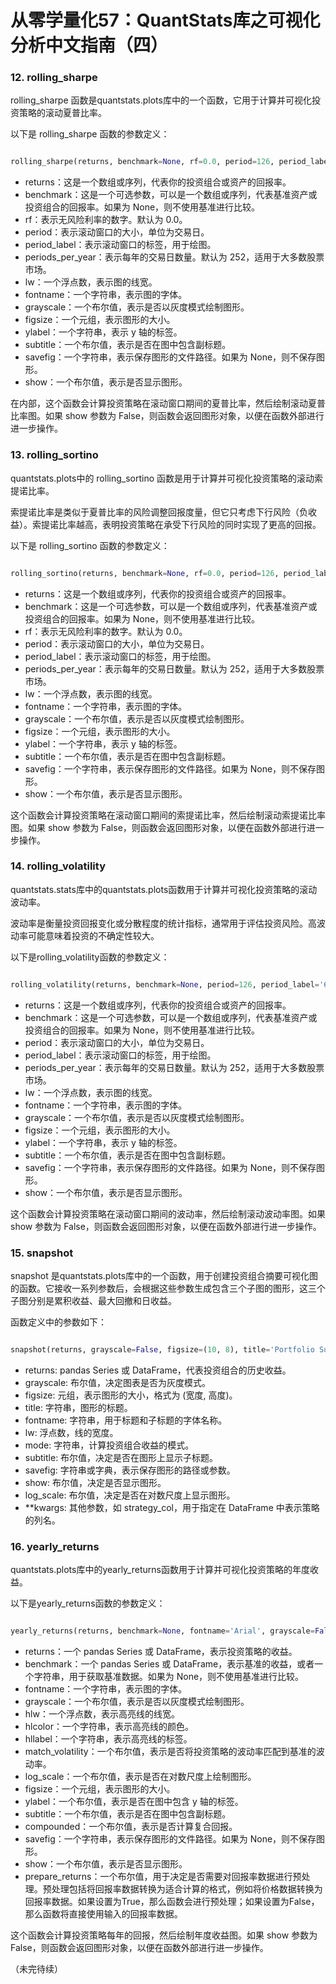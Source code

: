 # 从零学量化57：QuantStats库之可视化分析中文指南（四）

### 12. rolling_sharpe
rolling_sharpe 函数是quantstats.plots库中的一个函数，它用于计算并可视化投资策略的滚动夏普比率。

以下是 rolling_sharpe 函数的参数定义：
```python 

rolling_sharpe(returns, benchmark=None, rf=0.0, period=126, period_label='6-Months', periods_per_year=252, lw=1.25, fontname='Arial', grayscale=False, figsize=(10, 3), ylabel='Sharpe', subtitle=True, savefig=None, show=True)

```
- returns：这是一个数组或序列，代表你的投资组合或资产的回报率。
- benchmark：这是一个可选参数，可以是一个数组或序列，代表基准资产或投资组合的回报率。如果为 None，则不使用基准进行比较。
- rf：表示无风险利率的数字。默认为 0.0。
- period：表示滚动窗口的大小，单位为交易日。
- period_label：表示滚动窗口的标签，用于绘图。
- periods_per_year：表示每年的交易日数量。默认为 252，适用于大多数股票市场。
- lw：一个浮点数，表示图的线宽。
- fontname：一个字符串，表示图的字体。
- grayscale：一个布尔值，表示是否以灰度模式绘制图形。
- figsize：一个元组，表示图形的大小。
- ylabel：一个字符串，表示 y 轴的标签。
- subtitle：一个布尔值，表示是否在图中包含副标题。
- savefig：一个字符串，表示保存图形的文件路径。如果为 None，则不保存图形。
- show：一个布尔值，表示是否显示图形。

在内部，这个函数会计算投资策略在滚动窗口期间的夏普比率，然后绘制滚动夏普比率图。如果 show 参数为 False，则函数会返回图形对象，以便在函数外部进行进一步操作。
### 13. rolling_sortino
quantstats.plots中的 rolling_sortino 函数是用于计算并可视化投资策略的滚动索提诺比率。

索提诺比率是类似于夏普比率的风险调整回报度量，但它只考虑下行风险（负收益）。索提诺比率越高，表明投资策略在承受下行风险的同时实现了更高的回报。

以下是 rolling_sortino 函数的参数定义：

```python 

rolling_sortino(returns, benchmark=None, rf=0.0, period=126, period_label='6-Months', periods_per_year=252, lw=1.25, fontname='Arial', grayscale=False, figsize=(10, 3), ylabel='Sortino', subtitle=True, savefig=None, show=True)

```
- returns：这是一个数组或序列，代表你的投资组合或资产的回报率。
- benchmark：这是一个可选参数，可以是一个数组或序列，代表基准资产或投资组合的回报率。如果为 None，则不使用基准进行比较。
- rf：表示无风险利率的数字。默认为 0.0。
- period：表示滚动窗口的大小，单位为交易日。
- period_label：表示滚动窗口的标签，用于绘图。
- periods_per_year：表示每年的交易日数量。默认为 252，适用于大多数股票市场。
- lw：一个浮点数，表示图的线宽。
- fontname：一个字符串，表示图的字体。
- grayscale：一个布尔值，表示是否以灰度模式绘制图形。
- figsize：一个元组，表示图形的大小。
- ylabel：一个字符串，表示 y 轴的标签。
- subtitle：一个布尔值，表示是否在图中包含副标题。
- savefig：一个字符串，表示保存图形的文件路径。如果为 None，则不保存图形。
- show：一个布尔值，表示是否显示图形。

这个函数会计算投资策略在滚动窗口期间的索提诺比率，然后绘制滚动索提诺比率图。如果 show 参数为 False，则函数会返回图形对象，以便在函数外部进行进一步操作。
### 14. rolling_volatility
quantstats.stats库中的quantstats.plots函数用于计算并可视化投资策略的滚动波动率。

波动率是衡量投资回报变化或分散程度的统计指标，通常用于评估投资风险。高波动率可能意味着投资的不确定性较大。

以下是rolling_volatility函数的参数定义：

```python 

rolling_volatility(returns, benchmark=None, period=126, period_label='6-Months', periods_per_year=252, lw=1.5, fontname='Arial', grayscale=False, figsize=(10, 3), ylabel='Volatility', subtitle=True, savefig=None, show=True)

```
- returns：这是一个数组或序列，代表你的投资组合或资产的回报率。
- benchmark：这是一个可选参数，可以是一个数组或序列，代表基准资产或投资组合的回报率。如果为 None，则不使用基准进行比较。
- period：表示滚动窗口的大小，单位为交易日。
- period_label：表示滚动窗口的标签，用于绘图。
- periods_per_year：表示每年的交易日数量。默认为 252，适用于大多数股票市场。
- lw：一个浮点数，表示图的线宽。
- fontname：一个字符串，表示图的字体。
- grayscale：一个布尔值，表示是否以灰度模式绘制图形。
- figsize：一个元组，表示图形的大小。
- ylabel：一个字符串，表示 y 轴的标签。
- subtitle：一个布尔值，表示是否在图中包含副标题。
- savefig：一个字符串，表示保存图形的文件路径。如果为 None，则不保存图形。
- show：一个布尔值，表示是否显示图形。

这个函数会计算投资策略在滚动窗口期间的波动率，然后绘制滚动波动率图。如果 show 参数为 False，则函数会返回图形对象，以便在函数外部进行进一步操作。
### 15. snapshot
snapshot 是quantstats.plots库中的一个函数，用于创建投资组合摘要可视化图的函数。它接收一系列参数后，会根据这些参数生成包含三个子图的图形，这三个子图分别是累积收益、最大回撤和日收益。

函数定义中的参数如下：
```python 

snapshot(returns, grayscale=False, figsize=(10, 8), title='Portfolio Summary', fontname='Arial', lw=1.5, mode='comp', subtitle=True, savefig=None, show=True, log_scale=False, **kwargs)

```
- returns: pandas Series 或 DataFrame，代表投资组合的历史收益。
- grayscale: 布尔值，决定图表是否为灰度模式。
- figsize: 元组，表示图形的大小，格式为 (宽度, 高度)。
- title: 字符串，图形的标题。
- fontname: 字符串，用于标题和子标题的字体名称。
- lw: 浮点数，线的宽度。
- mode: 字符串，计算投资组合收益的模式。
- subtitle: 布尔值，决定是否在图形上显示子标题。
- savefig: 字符串或字典，表示保存图形的路径或参数。
- show: 布尔值，决定是否显示图形。
- log_scale: 布尔值，决定是否在对数尺度上显示图形。
- **kwargs: 其他参数，如 strategy_col，用于指定在 DataFrame 中表示策略的列名。

### 16. yearly_returns
quantstats.plots库中的yearly_returns函数用于计算并可视化投资策略的年度收益。

以下是yearly_returns函数的参数定义：
```python 

yearly_returns(returns, benchmark=None, fontname='Arial', grayscale=False, hlw=1.5, hlcolor='red', hllabel='', match_volatility=False, log_scale=False, figsize=(10, 5), ylabel=True, subtitle=True, compounded=True, savefig=None, show=True, prepare_returns=True)

```

- returns：一个 pandas Series 或 DataFrame，表示投资策略的收益。
- benchmark：一个 pandas Series 或 DataFrame，表示基准的收益，或者一个字符串，用于获取基准数据。如果为 None，则不使用基准进行比较。
- fontname：一个字符串，表示图的字体。
- grayscale：一个布尔值，表示是否以灰度模式绘制图形。
- hlw：一个浮点数，表示高亮线的线宽。
- hlcolor：一个字符串，表示高亮线的颜色。
- hllabel：一个字符串，表示高亮线的标签。
- match_volatility：一个布尔值，表示是否将投资策略的波动率匹配到基准的波动率。
- log_scale：一个布尔值，表示是否在对数尺度上绘制图形。
- figsize：一个元组，表示图形的大小。
- ylabel：一个布尔值，表示是否在图中包含 y 轴的标签。
- subtitle：一个布尔值，表示是否在图中包含副标题。
- compounded：一个布尔值，表示是否计算复合回报。
- savefig：一个字符串，表示保存图形的文件路径。如果为 None，则不保存图形。
- show：一个布尔值，表示是否显示图形。
- prepare_returns：一个布尔值，用于决定是否需要对回报率数据进行预处理。预处理包括将回报率数据转换为适合计算的格式，例如将价格数据转换为回报率数据。如果设置为True，那么函数会进行预处理；如果设置为False，那么函数将直接使用输入的回报率数据。

这个函数会计算投资策略每年的回报，然后绘制年度收益图。如果 show 参数为 False，则函数会返回图形对象，以便在函数外部进行进一步操作。

（未完待续）